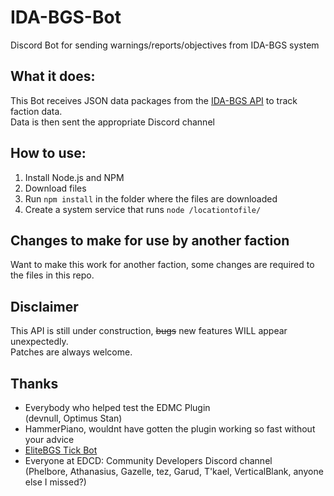 # IDA-BGS-Bot
 Discord Bot for sending warnings/reports/objectives from IDA-BGS system

## What it does:  
This Bot receives JSON data packages from the [IDA-BGS API](https://github.com/ZTiKnl/IDA-BGS-API) to track faction data.  
Data is then sent the appropriate Discord channel  

## How to use:  
1. Install Node.js and NPM
2. Download files
3. Run `npm install` in the folder where the files are downloaded
4. Create a system service that runs `node /locationtofile/`  

## Changes to make for use by another faction
Want to make this work for another faction, some changes are required to the files in this repo.  

## Disclaimer
This API is still under construction, ~~bugs~~ new features WILL appear unexpectedly.  
Patches are always welcome.  

## Thanks
- Everybody who helped test the EDMC Plugin  
  (devnull, Optimus Stan)  
- HammerPiano, wouldnt have gotten the plugin working so fast without your advice  
- [EliteBGS Tick Bot](https://EliteBGS.app)  
- Everyone at EDCD: Community Developers Discord channel  
  (Phelbore, Athanasius, Gazelle, tez,  Garud,  T'kael, VerticalBlank, anyone else I missed?)